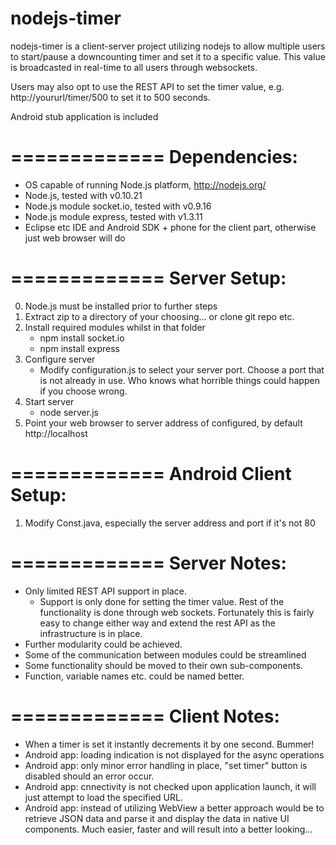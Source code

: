 nodejs-timer
=============

nodejs-timer is a client-server project utilizing nodejs to allow multiple users to start/pause a downcounting timer and set it to a specific value. This value is broadcasted in real-time to all users through websockets. 

Users may also opt to use the REST API to set the timer value, e.g. http://yoururl/timer/500 to set it to 500 seconds.

Android stub application is included



=============
Dependencies:
=============
  - OS capable of running Node.js platform, http://nodejs.org/
  - Node.js, tested with v0.10.21
  - Node.js module socket.io, tested with v0.9.16
  - Node.js module express, tested with v1.3.11
  - Eclipse etc IDE and Android SDK + phone for the client part, otherwise just web browser will do


=============
Server Setup:
=============
0. Node.js must be installed prior to further steps
1. Extract zip to a directory of your choosing... or clone git repo etc.
2. Install required modules whilst in that folder
   - npm install socket.io
   - npm install express
3. Configure server
   - Modify configuration.js to select your server port. Choose a port that is not already in use. Who knows what horrible things could happen if you choose wrong.
4. Start server
   - node server.js
5. Point your web browser to server address of configured, by default http://localhost
    

=============
Android Client Setup:
=============
1. Modify Const.java, especially the server address and port if it's not 80


=============
Server Notes:
=============
- Only limited REST API support in place. 
	- Support is only done for setting the timer value. Rest of the functionality is done through web sockets. Fortunately this is fairly easy to change either way and extend the rest API as the infrastructure is in place.
- Further modularity could be achieved.
- Some of the communication between modules could be streamlined
- Some functionality should be moved to their own sub-components.
- Function, variable names etc. could be named better.


=============
Client Notes:
=============
- When a timer is set it instantly decrements it by one second. Bummer!
- Android app: loading indication is not displayed for the async operations
- Android app: only minor error handling in place, "set timer" button is disabled should an error occur. 
- Android app: cnnectivity is not checked upon application launch, it will just attempt to load the specified URL.
- Android app: instead of utilizing WebView a better approach would be to retrieve JSON data and parse it and display the data in native UI components. Much easier, faster and will result into a better looking...
